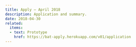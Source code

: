 ```yaml
---
title: Apply – April 2018
description: Application and summary.
date: 2018-04-30
related:
  items:
  - text: Prototype
    href: https://bat-apply.herokuapp.com/v01/application
---
```

